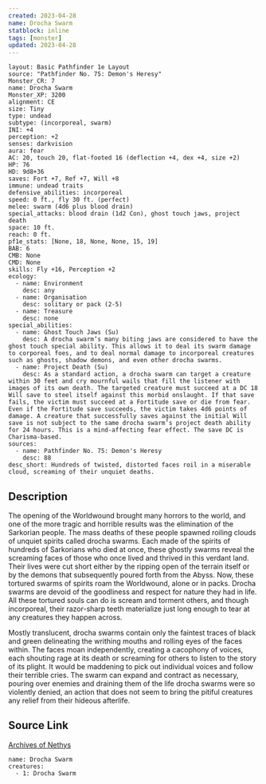 ```yaml
---
created: 2023-04-28
name: Drocha Swarm
statblock: inline
tags: [monster]
updated: 2023-04-28
---
```

```statblock
layout: Basic Pathfinder 1e Layout
source: "Pathfinder No. 75: Demon's Heresy"
Monster_CR: 7
name: Drocha Swarm
Monster_XP: 3200
alignment: CE
size: Tiny
type: undead
subtype: (incorporeal, swarm)
INI: +4
perception: +2
senses: darkvision
aura: fear
AC: 20, touch 20, flat-footed 16 (deflection +4, dex +4, size +2)
HP: 76
HD: 9d8+36
saves: Fort +7, Ref +7, Will +8
immune: undead traits
defensive_abilities: incorporeal
speed: 0 ft., fly 30 ft. (perfect)
melee: swarm (4d6 plus blood drain)
special_attacks: blood drain (1d2 Con), ghost touch jaws, project death
space: 10 ft.
reach: 0 ft.
pf1e_stats: [None, 18, None, None, 15, 19]
BAB: 6
CMB: None
CMD: None
skills: Fly +16, Perception +2
ecology:
  - name: Environment
    desc: any
  - name: Organisation
    desc: solitary or pack (2-5)
  - name: Treasure
    desc: none
special_abilities:
  - name: Ghost Touch Jaws (Su)
    desc: A drocha swarm’s many biting jaws are considered to have the ghost touch special ability. This allows it to deal its swarm damage to corporeal foes, and to deal normal damage to incorporeal creatures such as ghosts, shadow demons, and even other drocha swarms.
  - name: Project Death (Su)
    desc: As a standard action, a drocha swarm can target a creature within 30 feet and cry mournful wails that fill the listener with images of its own death. The targeted creature must succeed at a DC 18 Will save to steel itself against this morbid onslaught. If that save fails, the victim must succeed at a Fortitude save or die from fear. Even if the Fortitude save succeeds, the victim takes 4d6 points of damage. A creature that successfully saves against the initial Will save is not subject to the same drocha swarm’s project death ability for 24 hours. This is a mind-affecting fear effect. The save DC is Charisma-based.
sources:
  - name: Pathfinder No. 75: Demon's Heresy
    desc: 88
desc_short: Hundreds of twisted, distorted faces roil in a miserable cloud, screaming of their unquiet deaths.
```
## Description
The opening of the Worldwound brought many horrors to the world, and one of the more tragic and horrible results was the elimination of the Sarkorian people. The mass deaths of these people spawned roiling clouds of unquiet spirits called drocha swarms. Each made of the spirits of hundreds of Sarkorians who died at once, these ghostly swarms reveal the screaming faces of those who once lived and thrived in this verdant land. Their lives were cut short either by the ripping open of the terrain itself or by the demons that subsequently poured forth from the Abyss. Now, these tortured swarms of spirits roam the Worldwound, alone or in packs. Drocha swarms are devoid of the goodliness and respect for nature they had in life. All these tortured souls can do is scream and torment others, and though incorporeal, their razor-sharp teeth materialize just long enough to tear at any creatures they happen across.

Mostly translucent, drocha swarms contain only the faintest traces of black and green delineating the writhing mouths and rolling eyes of the faces within. The faces moan independently, creating a cacophony of voices, each shouting rage at its death or screaming for others to listen to the story of its plight. It would be maddening to pick out individual voices and follow their terrible cries. The swarm can expand and contract as necessary, pouring over enemies and draining them of the life drocha swarms were so violently denied, an action that does not seem to bring the pitiful creatures any relief from their hideous afterlife.
## Source Link
[Archives of Nethys](https://aonprd.com/MonsterDisplay.aspx?ItemName=Drocha%20Swarm)
```encounter-table
name: Drocha Swarm
creatures:
  - 1: Drocha Swarm
```
